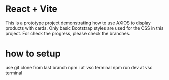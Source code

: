 # React + Vite

This is a prototype project demonstrating how to use AXIOS to display products with cards. 
Only basic Bootstrap styles are used for the CSS in this project.
For check the progress, please check the branches.

# how to setup
use git clone from last branch
npm i at vsc terminal
npm run dev at vsc terminal
